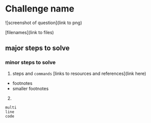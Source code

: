 # Challenge name

![screenshot of question](link to png)

[filenames](link to files)



## major steps to solve

### minor steps to solve

1) steps and `commands` [links to resources and references](link here)
 - footnotes
  - smaller footnotes

2)
```
multi
line
code
```
